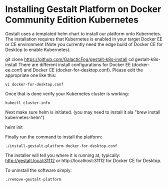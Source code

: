 # Installing Gestalt Platform on Docker Community Edition Kubernetes

Gestalt uses a templated helm chart to install our platform onto Kubernetes.  The installation requires that Kubernetes is enabled in your target Docker EE or CE environment (Note you currently need the edge build of Docker CE for Desktop to enable Kubernetes).

git clone https://github.com/GalacticFog/gestalt-k8s-install
cd gestalt-k8s-install
There are different install configurations for Docker EE (docker-ee.conf) and Docker CE (docker-for-desktop.conf). Please edit the appropriate one like this:

```
vi docker-for-desktop.conf
```

Once that is done verify your Kubernetes cluster is working:

```
kubectl cluster-info
```

Next make sure helm is initiated. (you may need to install it ala "brew install kubernetes-helm")

helm init

Finally run the command to install the platform:
```
./install-gestalt-platform docker-for-desktop.conf
```
The installer will tell you where it is running at, typically: http://gestalt.local:31112 or http://localhost:31112 for Docker CE for Desktop.

To uninstall the software simply:
```
./remove-gestalt-platform
```
